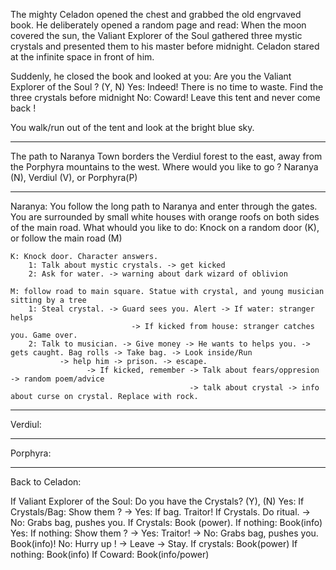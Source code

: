 The mighty Celadon opened the chest and grabbed the old engrvaved book.
He deliberately opened a random page and read:
    When the moon covered the sun, the Valiant Explorer of the Soul gathered 
    three mystic crystals and presented them to his master before midnight.
Celadon stared at the infinite space in front of him.

Suddenly, he closed the book and looked at you:
    Are you the Valiant Explorer of the Soul ? (Y, N)
    Yes: Indeed! There is no time to waste. Find the three crystals before midnight
    No: Coward! Leave this tent and never come back !

You walk/run out of the tent and look at the bright blue sky.

--------
The path to Naranya Town borders the Verdiul forest to the east, away from the 
Porphyra mountains to the west.
Where would you like to go ? Naranya (N), Verdiul (V), or Porphyra(P)

---------
Naranya:
You follow the long path to Naranya and enter through the gates. 
You are surrounded by small white houses with orange roofs on both sides of the main road.
What whould you like to do:
Knock on a random door (K), or follow the main road (M)

	K: Knock door. Character answers.
		1: Talk about mystic crystals. -> get kicked
		2: Ask for water. -> warning about dark wizard of oblivion

	M: follow road to main square. Statue with crystal, and young musician sitting by a tree
		1: Steal crystal. -> Guard sees you. Alert -> If water: stranger helps
							   -> If kicked from house: stranger catches you. Game over.
		2: Talk to musician. -> Give money -> He wants to helps you. -> gets caught. Bag rolls -> Take bag. -> Look inside/Run
		       -> help him -> prison. -> escape.
				     -> If kicked, remember -> Talk about fears/oppresion -> random poem/advice
				                            -> talk about crystal -> info about curse on crystal. Replace with rock.

----------
Verdiul:

----------
Porphyra:

----------
Back to Celadon:

If Valiant Explorer of the Soul:
	Do you have the Crystals? (Y), (N)
	Yes: If Crystals/Bag: Show them ? -> Yes: If bag. Traitor!
						  If Crystals. Do ritual.
					  -> No: Grabs bag, pushes you. If Crystals: Book (power). If nothing: Book(info) 
        Yes: If nothing: Show them ? -> Yes: Traitor!
			             -> No: Grabs bag, pushes you. Book(info)!
	No: Hurry up !  -> Leave
			-> Stay. If crystals: Book(power)
				 If nothing: Book(info)
If Coward:
	Book(info/power)
